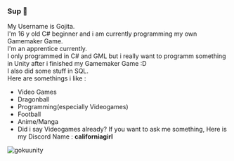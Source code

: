 ### Sup 👋
My Username is Gojita.\
I'm 16 y old C# beginner and i am currently programming my own Gamemaker Game.\
I'm an apprentice currently.\
I only programmed in C# and GML but i really want to programm something in Unity after i finished my Gamemaker Game :D \
I also did some stuff in SQL. \
Here are somethings i like : 
- Video Games
- Dragonball
- Programming(especially Videogames)
- Football
- Anime/Manga
- Did i say Videogames already?
If you want to ask me something, Here is my Discord Name : **californiagirl**


<!--
**viscabarcaLM10/viscabarcaLM10** is a ✨ _special_ ✨ repository because its `README.md` (this file) appears on your GitHub profile.

Here are some ideas to get you started:

- 🔭 I’m currently working on my own Game
- 🌱 I’m currently learning Unity and VS Basics
- 👯 I'm 16 years old.
- 🤔 I’m looking for help with ...
- 💬 Ask me about 
- 📫 How to reach me: Discord: californiagirl
- 😄 Pronouns: He/him
- ⚡ Fun fact: I love Dragonball
-->


![gokuunity](https://github.com/viscabarcaLM10/viscabarcaLM10/assets/150011196/1a1b3e7b-d0dd-438b-afb3-c151897e4ce5)
